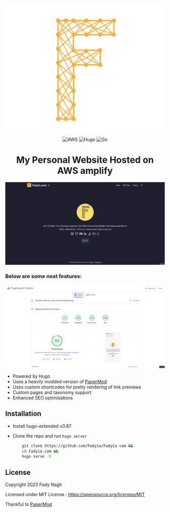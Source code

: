 <div align="center">
  <img alt="Logo" src="https://github.com/Fadyio/Fadyio.com/blob/main/static/img/logo.svg" height="400"/>
</div>
<div align="center">

![AWS](https://img.shields.io/badge/Amazon_AWS-FF9900?style=for-the-badge&logo=amazonaws&logoColor=white)
![Hugo](https://img.shields.io/badge/Hugo-FF4088?style=for-the-badge&logo=hugo&logoColor=white)
![Go](https://img.shields.io/badge/Go-00ADD8?style=for-the-badge&logo=go&logoColor=white)

</div>

<div align="center">

# My Personal Website Hosted on AWS amplify

</div>

![Screenshot](./screenshots/Fadyio.webp)


### Below are some neat features:


![Screenshot](./screenshots/Test.webp)

- Powered by Hugo
- Uses a heavily modded version of [PaperMod](https://github.com/adityatelange/hugo-PaperMod)
- Uses custom shortcodes for pretty rendering of link previews
- Custom pages and taxonomy support
- Enhanced SEO optimisations

## Installation

- Install hugo-extended v0.87
- Clone the repo and run `hugo server`

    ```bash
        git clone https://github.com/Fadyio/Fadyio.com &&
        cd Fadyio.com &&
        hugo serve -D
    ```

## License

Copyright 2023 Fady Nagh

Licensed under MIT License : https://opensource.org/licenses/MIT

Thankful to [PaperMod](https://github.com/adityatelange/hugo-PaperMod)
